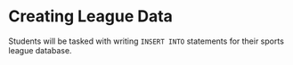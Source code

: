# Creating League Data

Students will be tasked with writing `INSERT INTO` statements for their sports league database.